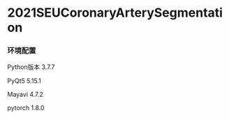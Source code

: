 # 2021SEUCoronaryArterySegmentation

### 环境配置

Python版本 3.7.7

PyQt5 5.15.1

Mayavi 4.7.2

pytorch 1.8.0

